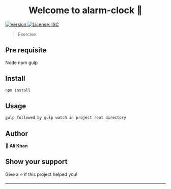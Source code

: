 <h1 align="center">Welcome to alarm-clock 👋</h1>
<p>
  <a href="https://www.npmjs.com/package/alarm-clock" target="_blank">
    <img alt="Version" src="https://img.shields.io/npm/v/alarm-clock.svg">
  </a>
  <a href="#" target="_blank">
    <img alt="License: ISC" src="https://img.shields.io/badge/License-ISC-yellow.svg" />
  </a>
</p>

> Exercise

## Pre requisite
Node
npm
gulp

## Install

```sh
npm install
```

## Usage

```sh
gulp followed by gulp watch in project root directory
```

## Author

👤 **Ali Khan**


## Show your support

Give a ⭐️ if this project helped you!

***